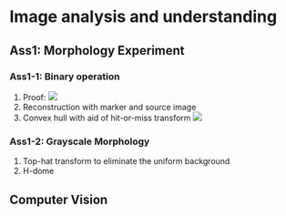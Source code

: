 # Image analysis and understanding
## Ass1: Morphology Experiment
### Ass1-1: Binary operation
1. Proof: <img src="https://render.githubusercontent.com/render/math?math=\left(I_{0} \cdot B\right)^{c}=I_{0}^{c} \circ \widehat{B}"> 
2. Reconstruction with marker and source image
3. Convex hull with aid of hit-or-miss transform <img src="https://render.githubusercontent.com/render/math?math=I_{c h, 1, k}=\left[\left(I_{c h, 1, k-1} \ominus B_{11}\right) \cap\left(I_{c h, 1, k-1}^{c} \ominus B_{12}\right)\right] \cup I_{c h, 1, k-1}">

### Ass1-2: Grayscale Morphology
1. Top-hat transform to eliminate the uniform background
2. H-dome

## Computer Vision
